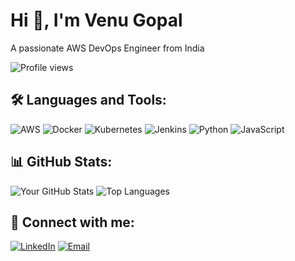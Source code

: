# Hi 👋, I'm Venu Gopal
A passionate AWS DevOps Engineer from India 

![Profile views](https://komarev.com/ghpvc/?username=Venu1433697&label=Profile%20views&color=0e75b6&style=flat)

## 🛠️ Languages and Tools:
![AWS](https://img.shields.io/badge/AWS-%23FF9900.svg?style=flat&logo=amazon-aws&logoColor=white)
![Docker](https://img.shields.io/badge/Docker-%230db7ed.svg?style=flat&logo=docker&logoColor=white)
![Kubernetes](https://img.shields.io/badge/Kubernetes-%23326ce5.svg?style=flat&logo=kubernetes&logoColor=white)
![Jenkins](https://img.shields.io/badge/Jenkins-%23d24939.svg?style=flat&logo=jenkins&logoColor=white)
![Python](https://img.shields.io/badge/Python-%233776AB.svg?style=flat&logo=python&logoColor=white)
![JavaScript](https://img.shields.io/badge/JavaScript-%23F7DF1E.svg?style=flat&logo=javascript&logoColor=black)

## 📊 GitHub Stats:
![Your GitHub Stats](https://github-readme-stats.vercel.app/api?username=Venu1433697&show_icons=true&theme=radical)
![Top Languages](https://github-readme-stats.vercel.app/api/top-langs/?username=Venu1433697&layout=compact&theme=radical)

## 🔗 Connect with me:
[![LinkedIn](https://img.shields.io/badge/LinkedIn-%230A66C2.svg?style=flat&logo=linkedin&logoColor=white)](https://www.linkedin.com/in/venu-gopal-avvaru-114535325)
[![Email](https://img.shields.io/badge/Email-D14836?style=flat&logo=gmail&logoColor=white)](mailto:avvarvenugopal32@gmail.com)
